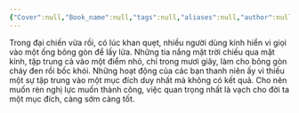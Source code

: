 ```yaml
---
{"Cover":null,"Book_name":null,"tags":null,"aliases":null,"author":null,"link":null,"dg-publish":true,"permalink":"/Book_ Reading 2024/Những câu nói hay trong sách/Một mục đích/","dgPassFrontmatter":true,"noteIcon":"2","created":"2023-12-15T06:59:28.460+07:00","updated":"2023-12-21T17:56:41.000+07:00"}
---
```


Trong đại chiến vừa rồi, có lúc khan quẹt, nhiều người dùng kính hiển vi giọi vào một ống bông gòn để lấy lửa. Những tia nắng mặt trời chiếu qua mặt kính, tập trung cả vào một điểm nhỏ, chỉ trong mươi giây, làm cho bông gòn cháy đen rồi bốc khói. Những hoạt động của các bạn thanh niên ấy vì thiếu một sự tập trung vào một mục đích duy nhất mà không có kết quả. Cho nên muốn rèn nghị lực muốn thành công, việc quan trọng nhất là vạch cho đời ta một mục đích, càng sớm càng tốt.
